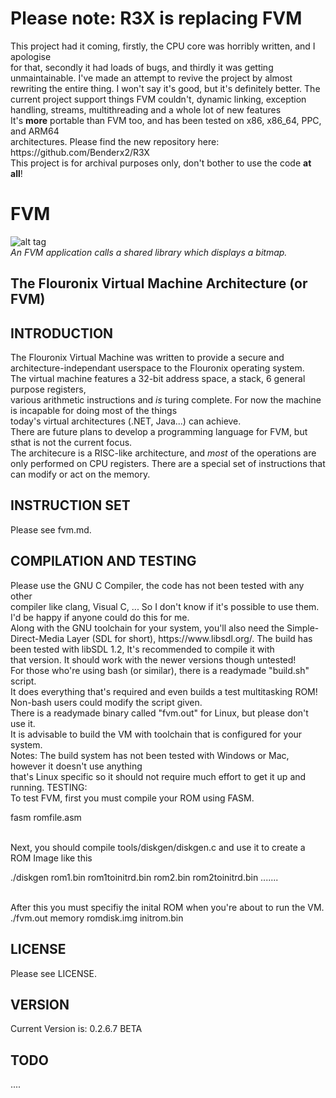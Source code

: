 <h1>Please note: R3X is replacing FVM</h1>
This project had it coming, firstly, the CPU core was horribly written, and I apologise<br>
for that, secondly it had loads of bugs, and thirdly it was getting unmaintainable. I've made an attempt to revive the project by almost rewriting the entire thing. I won't say it's good, but it's definitely better. The current project support things FVM couldn't, dynamic linking, exception handling, streams, multithreading and a whole lot of new features<br>
It's <b>more</b> portable than FVM too, and has been tested on x86, x86_64, PPC, and ARM64<br>
architectures. Please find the new repository here: https://github.com/Benderx2/R3X<br>
This project is for archival purposes only, don't bother to use the code <b>at all</b>!

FVM
===
![alt tag](http://i.imgur.com/cq0EQDP.png)<br>
<i>An FVM application calls a shared library which displays a bitmap.</i><br>
<h2>The Flouronix Virtual Machine Architecture (or FVM)</h2>
<h2>INTRODUCTION</h2>
The Flouronix Virtual Machine was written to provide a secure and architecture-independant userspace to the Flouronix operating system.<br>
The virtual machine features a 32-bit address space, a stack, 6 general purpose registers, <br>
various arithmetic instructions and <i>is</i> turing complete. For now the machine is incapable for doing most of the things <br>
today's virtual architectures (.NET, Java...) can achieve. <br>There are future plans to develop a programming language for FVM, but sthat is not the current focus. <br>
The architecure is a RISC-like architecture, and <i>most</i> of the operations are<br>only performed on CPU registers. There are a special
set of instructions that can modify or act on the memory. <br>
<h2>INSTRUCTION SET</h2>
Please see fvm.md.
<h2>COMPILATION AND TESTING</h2>
Please use the GNU C Compiler, the code has not been tested with any other  <br>compiler like clang, Visual C, ... So I don't
know if it's possible to use them. I'd be happy if anyone could do this for me. <br> 
Along with the GNU toolchain for your system, you'll also need the Simple-Direct-Media Layer (SDL for short), https://www.libsdl.org/.
The build has been tested with libSDL 1.2, It's recommended to compile it with<br> that version. It should work with the newer versions though
untested!<br>
For those who're using bash (or similar), there is a readymade "build.sh" script.<br> It does everything that's required and even builds a test multitasking
ROM! Non-bash users could modify the script given.<br>
There is a readymade binary called "fvm.out" for Linux, but please don't use it.<br> It is advisable to build the VM with toolchain that is configured 
for your system.<br>
Notes: The build system has not been tested with Windows or Mac, however it doesn't use anything<br> that's Linux specific so it should not
require much effort to get it up and running.
TESTING: <br>
To test FVM, first you must compile your ROM using FASM. <br>
<p>fasm romfile.asm</p><br>
Next, you should compile tools/diskgen/diskgen.c and use it to create a ROM Image like this <br>
<p>./diskgen rom1.bin rom1toinitrd.bin rom2.bin rom2toinitrd.bin .......</p><br>
After this you must specifiy the inital ROM when you're about to run the VM.<br>
./fvm.out memory romdisk.img initrom.bin
<h2>LICENSE</h2>
Please see LICENSE.
<h2>VERSION</h2>
Current Version is: 0.2.6.7 BETA
<h2>TODO</h2>
....


